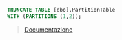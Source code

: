 

```SQL
TRUNCATE TABLE [dbo].PartitionTable
WITH (PARTITIONS (1,2));
```

>[Documentazione](https://stackoverflow.com/questions/53737516/sql-server-truncate-tables-partitions-by-partition-name)

  
